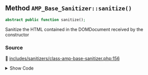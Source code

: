 ## Method `AMP_Base_Sanitizer::sanitize()`

```php
abstract public function sanitize();
```

Sanitize the HTML contained in the DOMDocument received by the constructor

### Source

:link: [includes/sanitizers/class-amp-base-sanitizer.php:156](../../includes/sanitizers/class-amp-base-sanitizer.php#L156)

<details>
<summary>Show Code</summary>

```php
abstract public function sanitize();
```

</details>
